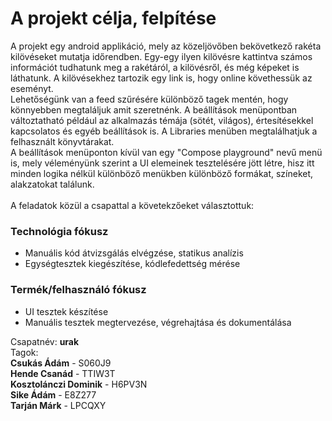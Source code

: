 # A projekt célja, felpítése

A projekt egy android applikáció, mely az közeljövőben bekövetkező rakéta kilövéseket mutatja időrendben. Egy-egy ilyen kilövésre kattintva számos információt tudhatunk meg a rakétáról, a kilövésről, és még képeket is láthatunk. A kilövésekhez tartozik egy link is, hogy online  követhessük az eseményt.   
Lehetőségünk van a feed szűrésére különböző tagek mentén, hogy könnyebben megtaláljuk amit szeretnénk.
A beállítások menüpontban változtatható például az alkalmazás témája (sötét, világos), értesítésekkel kapcsolatos és egyéb beállítások is.
A Libraries menüben megtalálhatjuk a felhasznált könyvtárakat.  
A beállítások menüponton kívül van egy "Compose playground" nevű menü is, mely véleményünk szerint a UI elemeinek tesztelésére jött létre, hisz itt minden logika nélkül különböző menükben különböző formákat, színeket, alakzatokat találunk.
<br/>
<br/>
A feladatok közül a csapattal a követekzőeket választottuk:
### Technológia fókusz
* Manuális kód átvizsgálás elvégzése, statikus analízis
* Egységtesztek kiegészítése, kódlefedettség mérése
### Termék/felhasználó fókusz
* UI tesztek készítése
* Manuális tesztek megtervezése, végrehajtása és dokumentálása

Csapatnév: **urak**  
Tagok:   
**Csukás Ádám** - S060J9  
**Hende Csanád** - TTIW3T    
**Kosztolánczi Dominik** - H6PV3N    
**Sike Ádám** - E8Z277  
**Tarján Márk** - LPCQXY  
